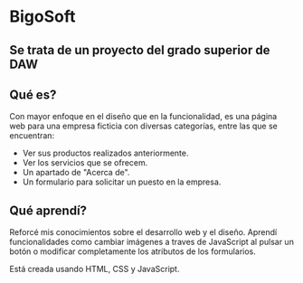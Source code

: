 # BigoSoft
Se trata de un proyecto del grado superior de DAW
-------------------------------------------------

## Qué es?
Con mayor enfoque en el diseño que en la funcionalidad, es una página web para una empresa ficticia con diversas categorías, entre las que se encuentran:
- Ver sus productos realizados anteriormente.
- Ver los servicios que se ofrecem.
- Un apartado de "Acerca de".
- Un formulario para solicitar un puesto en la empresa.

## Qué aprendí?
Reforcé mis conocimientos sobre el desarrollo web y el diseño. Aprendí funcionalidades como cambiar imágenes a traves de JavaScript al pulsar un botón o modificar completamente los atributos de los formularios.

Está creada usando HTML, CSS y JavaScript.
